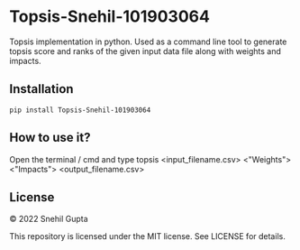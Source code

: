 # Topsis-Snehil-101903064

Topsis implementation in python. Used as a command line tool to generate topsis score and ranks of the given input data file along with weights and impacts.

## Installation

`pip install Topsis-Snehil-101903064`

## How to use it?

Open the terminal / cmd and type topsis <input_filename.csv> <"Weights"> <"Impacts"> <output_filename.csv>

## License

© 2022 Snehil Gupta

This repository is licensed under the MIT license. See LICENSE for details.
